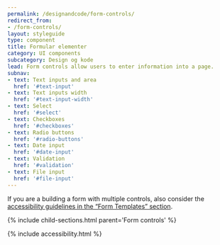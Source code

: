 ```yaml
---
permalink: /designandcode/form-controls/
redirect_from:
- /form-controls/
layout: styleguide
type: component
title: Formular elementer
category: UI components
subcategory: Design og kode
lead: Form controls allow users to enter information into a page.
subnav:
- text: Text inputs and area
  href: '#text-input'
- text: Text inputs width
  href: '#text-input-width'
- text: Select
  href: '#select'
- text: Checkboxes
  href: '#checkboxes'
- text: Radio buttons
  href: '#radio-buttons'
- text: Date input
  href: '#date-input'
- text: Validation
  href: '#validation'
- text: File input
  href: '#file-input'
---
```


<p>If you are a building a form with multiple controls, also consider the <a href="{{ site.baseurl }}/form-templates/">accessibility guidelines in the “Form Templates” section</a>.</p>

{% include child-sections.html parent='Form controls' %}

{% include accessibility.html %}
